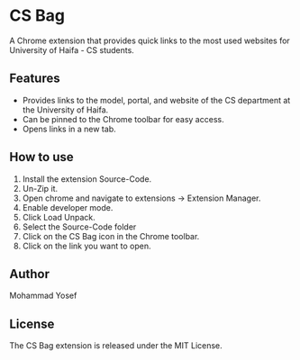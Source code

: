 # CS Bag

A Chrome extension that provides quick links to the most used websites for University of Haifa - CS students.

## Features

* Provides links to the model, portal, and website of the CS department at the University of Haifa.
* Can be pinned to the Chrome toolbar for easy access.
* Opens links in a new tab.

## How to use

1. Install the extension Source-Code.
2. Un-Zip it.
3. Open chrome and navigate to extensions -> Extension Manager.
4. Enable developer mode.
5. Click Load Unpack.
6. Select the Source-Code folder
7. Click on the CS Bag icon in the Chrome toolbar.
8. Click on the link you want to open.

## Author

Mohammad Yosef

## License

The CS Bag extension is released under the MIT License.
